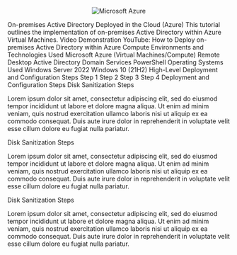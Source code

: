
<p align="center">
  <img src="https://imgur.com/a/MjeycrE" alt="Microsoft Azure"/>
</p>

On-premises Active Directory Deployed in the Cloud (Azure)
This tutorial outlines the implementation of on-premises Active Directory within Azure Virtual Machines.
Video Demonstration
YouTube: How to Deploy on-premises Active Directory within Azure Compute
Environments and Technologies Used
Microsoft Azure (Virtual Machines/Compute)
Remote Desktop
Active Directory Domain Services
PowerShell
Operating Systems Used
Windows Server 2022
Windows 10 (21H2)
High-Level Deployment and Configuration Steps
Step 1
Step 2
Step 3
Step 4
Deployment and Configuration Steps
Disk Sanitization Steps

Lorem ipsum dolor sit amet, consectetur adipiscing elit, sed do eiusmod tempor incididunt ut labore et dolore magna aliqua. Ut enim ad minim veniam, quis nostrud exercitation ullamco laboris nisi ut aliquip ex ea commodo consequat. Duis aute irure dolor in reprehenderit in voluptate velit esse cillum dolore eu fugiat nulla pariatur.


Disk Sanitization Steps

Lorem ipsum dolor sit amet, consectetur adipiscing elit, sed do eiusmod tempor incididunt ut labore et dolore magna aliqua. Ut enim ad minim veniam, quis nostrud exercitation ullamco laboris nisi ut aliquip ex ea commodo consequat. Duis aute irure dolor in reprehenderit in voluptate velit esse cillum dolore eu fugiat nulla pariatur.


Disk Sanitization Steps

Lorem ipsum dolor sit amet, consectetur adipiscing elit, sed do eiusmod tempor incididunt ut labore et dolore magna aliqua. Ut enim ad minim veniam, quis nostrud exercitation ullamco laboris nisi ut aliquip ex ea commodo consequat. Duis aute irure dolor in reprehenderit in voluptate velit esse cillum dolore eu fugiat nulla pariatur.
